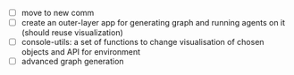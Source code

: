 - [ ]  move to new comm
- [ ]  create an outer-layer app for generating graph and running agents on it (should reuse visualization)
- [ ]  console-utils: a set of functions to change visualisation of chosen objects and API for environment
- [ ]  advanced graph generation